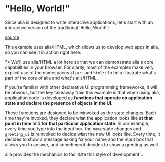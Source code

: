 "Hello, World!"
===============

<script>
    init_alia_demos(['greeting-ui']);
</script>

Since alia is designed to write interactive applications, let's start with an
interactive version of the traditional 'Hello, World!':

[source](greeting.cpp ':include :fragment=greeting')

This example uses alia/HTML, which allows us to develop web apps in alia, so
you can see it in action right here:

<div class="demo-panel">
<div id="greeting-ui"></div>
</div>

?> We'll use alia/HTML a lot here so that we can demonstrate alia's core
   capabilities in your browser. For clarity, most of the examples make very
   explicit use of the namespaces `alia::` and `html::` to help illustrate
   what's part of the core of alia and what's alia/HTML.

If you're familiar with other declarative UI programming frameworks, it will be
obvious, but the key takeaway from this example is that when using alia,
application code is developed as **functions that operate on application state
and declare the presence of objects in the UI**.

These functions are designed to be reinvoked as the state changes. Each time
they're invoked, they declare what the application looks like **at that point
in time** and **for that particular application state**. In our example, every
time you type into the input box, the `name` state changes and `greeting_ui` is
reinvoked to decide what the new UI looks like. Every time, it decides to show
a message asking for your name and the input box that allows you to answer, and
sometimes it decides to show a greeting as well.

alia provides the mechanics to facilitate this style of development...
